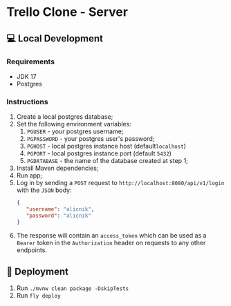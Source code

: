 # Trello Clone - Server

## 💻 Local Development

### Requirements
- JDK 17
- Postgres

### Instructions
1. Create a local postgres database;
2. Set the following environment variables:
   1. `PGUSER` - your postgres username;
   2. `PGPASSWORD` - your postgres user's password;
   3. `PGHOST` - local postgres instance host (default`localhost`)
   4. `PGPORT` - local postgres instance port (default `5432`)
   5. `PGDATABASE` - the name of the database created at step 1;
3. Install Maven dependencies;
4. Run app;
5. Log in by sending a `POST` request to `http://localhost:8080/api/v1/login` with the `JSON` body:
   ```json
   {
      "username": "alicnik",
      "password": "alicnik"
   }
   ```
6. The response will contain an `access_token` which can be used as a `Bearer` token in the `Authorization` header on requests to any other endpoints.

## 🚀 Deployment

1. Run `./mvnw clean package -DskipTests`
2. Run `fly deploy`